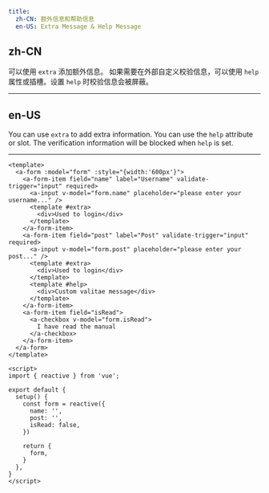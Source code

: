 ```yaml
title:
  zh-CN: 额外信息和帮助信息
  en-US: Extra Message & Help Message
```

## zh-CN

可以使用 `extra` 添加额外信息。
如果需要在外部自定义校验信息，可以使用 `help` 属性或插槽。设置 `help` 时校验信息会被屏蔽。

---

## en-US

You can use `extra` to add extra information.
You can use the `help` attribute or slot. The verification information will be blocked when `help` is set.

---

```vue
<template>
  <a-form :model="form" :style="{width:'600px'}">
    <a-form-item field="name" label="Username" validate-trigger="input" required>
      <a-input v-model="form.name" placeholder="please enter your username..." />
      <template #extra>
        <div>Used to login</div>
      </template>
    </a-form-item>
    <a-form-item field="post" label="Post" validate-trigger="input" required>
      <a-input v-model="form.post" placeholder="please enter your post..." />
      <template #extra>
        <div>Used to login</div>
      </template>
      <template #help>
        <div>Custom valitae message</div>
      </template>
    </a-form-item>
    <a-form-item field="isRead">
      <a-checkbox v-model="form.isRead">
        I have read the manual
      </a-checkbox>
    </a-form-item>
  </a-form>
</template>

<script>
import { reactive } from 'vue';

export default {
  setup() {
    const form = reactive({
      name: '',
      post: '',
      isRead: false,
    })

    return {
      form,
    }
  },
}
</script>
```
